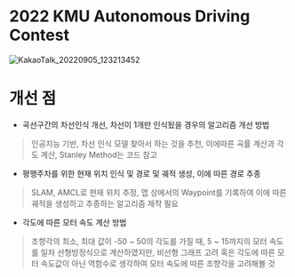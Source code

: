 # 2022 KMU Autonomous Driving Contest
![KakaoTalk_20220905_123213452](https://user-images.githubusercontent.com/86957779/188356066-86a6b1a5-ec2c-40ee-a062-2954adb32ee6.jpg)

# 개선 점
* 곡선구간의 차선인식 개선, 차선이 1개만 인식됬을 경우의 알고리즘 개선 방법
> 인공지능 기반, 차선 인식 모델 찾아서 하는 것을 추천, 이에따른 곡률 계산과 각도 계산, Stanley Method는 코드 참고
* 평행주차를 위한 현재 위치 인식 및 경로 및 궤적 생성, 이에 따른 경로 추종
> SLAM, AMCL로 현재 위치 추정, 맵 상에서의 Waypoint를 기록하여 이에 따른 궤적을 생성하고 추종하는 알고리즘 제작 필요
* 각도에 따른 모터 속도 계산 방법
> 조향각의 최소, 최대 값이 -50 ~ 50의 각도를 가질 때, 5 ~ 15까지의 모터 속도를 일차 선형방정식으로 계산하였지만, 비선형 그래프 고려 혹은 각도에 따른 모터 속도값이 아닌 역함수로 생각하여 모터 속도에 따른 조향각을 고려해볼 것
